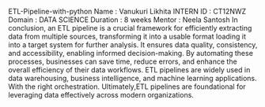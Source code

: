 ETL-Pipeline-with-python
Name :  Vanukuri Likhita
INTERN ID : CT12NWZ
Domain : DATA SCIENCE
Duration : 8 weeks
Mentor :  Neela Santosh
In conclusion, an ETL pipeline is a crucial framework for efficiently extracting data from multiple sources, transforming it into a usable format
loading it into a target system for further analysis. It ensures data quality, consistency, and accessibility, enabling informed decision-making. 
By automating these processes, businesses can save time, reduce errors, and enhance the overall efficiency of their data workflows. 
ETL pipelines are widely used in data warehousing, business intelligence, and machine learning applications. With the right orchestration.
Ultimately,ETL pipelines are foundational for leveraging data effectively across modern organizations.
